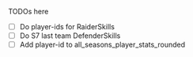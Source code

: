 TODOs here


- [ ] Do player-ids for RaiderSkills
- [ ] Do S7 last team DefenderSkills
- [ ] Add player-id to all_seasons_player_stats_rounded
